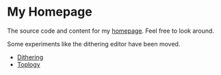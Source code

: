 # My Homepage

The source code and content for my [homepage](https://www.sigrist.dev). Feel free to look around.

Some experiments like the dithering editor have been moved.
- [Dithering](https://dithering.sigrist.dev)
- [Toplogy](https://topology.sigrist.dev)


